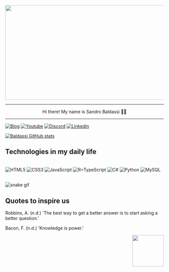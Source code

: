 <div align="center">
  <img src="https://media.giphy.com/media/dWesBcTLavkZuG35MI/giphy.gif" width="600" height="300"/>
</div><hr>
<p align="center"> Hi there! My name is Sandro Baldassi 👋🏼</p><hr>

  [![Blog](https://img.shields.io/badge/Blog-000?style=for-the-badge&logo=Blog&logoColor=yellow)](...)
  [![Youtube](https://img.shields.io/badge/YouTube-FF0000?style=for-the-badge&logo=youtube&logoColor=white)](...)
  [![Discord](https://img.shields.io/badge/Discord-7289DA?style=for-the-badge&logo=discord&logoColor=white)](...)
  [![Linkedin](https://img.shields.io/badge/LinkedIn-0077B5?style=for-the-badge&logo=linkedin&logoColor=white)](...)

  [![Baldassi GitHub stats](https://github-readme-stats.vercel.app/api?username=baldassi&show_icons=true&theme=dracula)](...)

  ## Technologies in my daily life

<div style="display: inline_block"><br>
  <img align="center" alt="HTML5" src="https://img.shields.io/badge/HTML5-E34F26?style=for-the-badge&logo=html5&logoColor=white"/>
    <img align="center" alt="CSS3" src="https://img.shields.io/badge/CSS3-1572B6?style=for-the-badge&logo=css3&logoColor=white"/>
    <img align="center" alt="JavaScript" src="https://img.shields.io/badge/JavaScript-323330?style=for-the-badge&logo=javascript&logoColor=F7DF1E"/>
      <img align="center" alt="R=TypeScript" src="https://img.shields.io/badge/TypeScript-007ACC?style=for-the-badge&logo=typescript&logoColor=white"/>
    <img align="center" alt="C#" src="https://img.shields.io/badge/C%23-239120?style=for-the-badge&logo=c-sharp&logoColor=white"/>
    <img align="center" alt="Python" src="https://img.shields.io/badge/Python-14354C?style=for-the-badge&logo=python&logoColor=white"/>
   <img align="center" alt="MySQL" src="https://img.shields.io/badge/MySQL-00000F?style=for-the-badge&logo=mysql&logoColor=white"/>
</div><br>

![snake gif](https://github.com/your-user-name/baldassi/blob/output/github-contribution-grid-snake.gif)

## Quotes to inspire us

Robbins, A. (n.d.) 'The best way to get a better answer is to start asking a better question.'

Bacon, F. (n.d.) 'Knowledge is power.'



<div id="footer" align="right">
  <img src="https://media.giphy.com/media/M9gbBd9nbDrOTu1Mqx/giphy.gif" width="100"/>
</div>
